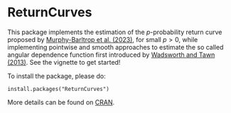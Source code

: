 # ReturnCurves

This package implements the estimation of the $p$-probability return curve proposed by
[Murphy-Barltrop et al. (2023)](https://onlinelibrary.wiley.com/doi/10.1002/env.2797), 
for small $p>0,$ while implementing pointwise and smooth approaches to estimate the so called angular dependence function first introduced by [Wadsworth and Tawn (2013)](https://projecteuclid.org/journals/bernoulli/volume-19/issue-5B/A-new-representation-for-multivariate-tail-probabilities/10.3150/12-BEJ471.full). See the vignette to get started!

To install the package, please do:

`install.packages("ReturnCurves")`

More details can be found on [CRAN](https://cran.r-project.org/package=ReturnCurves).
